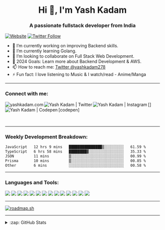 <h1 align="center">Hi 👋, I'm Yash Kadam</h1>
<h3 align="center">A passionate fullstack developer from India</h3>

[![Website](https://img.shields.io/website?label=yashkadam.com&style=for-the-badge&url=https://www.yashkadam.com/)](https://www.yashkadam.com/)
[![Twitter Follow](https://img.shields.io/twitter/follow/yashkadam278?color=1DA1F2&logo=twitter&style=for-the-badge)](https://twitter.com/intent/follow?original_referer=https%3A%2F%2Fgithub.com%2Fyash-278&screen_name=yashkadam278)


<!-- - 🎓 Masters Degree in Computer Science. -->
- 🔭 I’m currently working on improving Backend skills.
- 🌱 I’m currently learning Golang.
- 👯 I’m looking to collaborate on Full Stack Web Development.
- 🥅 2024 Goals: Learn more about Backend Development & AWS.
- 📫 How to reach me: [Twitter @yashkadam278](https://twitter.com/yashkadam278)
- ⚡ Fun fact: I love listening to Music & I watch/read - Anime/Manga

---

### Connect with me:

[<img align="left" alt="yashkadam.com" src="https://img.shields.io/badge/website-000000?style=for-the-badge&logo=About.me&logoColor=white" />][website]
[<img align="left" alt="Yash Kadam | Twitter" src="https://img.shields.io/badge/Twitter-1DA1F2?style=for-the-badge&logo=twitter&logoColor=white" />][twitter]
[<img align="left" alt="Yash Kadam | Instagram" src="https://img.shields.io/badge/Instagram-E4405F?style=for-the-badge&logo=instagram&logoColor=white" />][instagram]
[<img align="left" alt="Yash Kadam | Codepen" src="https://img.shields.io/badge/Codepen-000000?style=for-the-badge&logo=codepen&logoColor=white" />][codepen]

<br />

---

### Weekly Development Breakdown:

<!--START_SECTION:waka-->

```txt
JavaScript   12 hrs 9 mins   ███████████████▒░░░░░░░░░   61.59 %
TypeScript   6 hrs 58 mins   ████████▓░░░░░░░░░░░░░░░░   35.33 %
JSON         11 mins         ▒░░░░░░░░░░░░░░░░░░░░░░░░   00.99 %
Prisma       10 mins         ▒░░░░░░░░░░░░░░░░░░░░░░░░   00.85 %
Other        6 mins          ░░░░░░░░░░░░░░░░░░░░░░░░░   00.58 %
```

<!--END_SECTION:waka-->

---

### Languages and Tools:

<img src="https://img.shields.io/badge/HTML5-E34F26?style=for-the-badge&logo=html5&logoColor=white" /> <img src="https://img.shields.io/badge/HTML5-E34F26?style=for-the-badge&logo=html5&logoColor=white"/> <img src="https://img.shields.io/badge/CSS3-1572B6?style=for-the-badge&logo=css3&logoColor=white"/> <img src="https://img.shields.io/badge/JavaScript-323330?style=for-the-badge&logo=javascript&F7DF1E"/> <img src="https://img.shields.io/badge/Node.js-339933?style=for-the-badge&logo=nodedotjs&logoColor=white"/> <img src="https://img.shields.io/badge/Sass-CC6699?style=for-the-badge&logo=sass&logoColor=white"/> <img src="https://img.shields.io/badge/Tailwind_CSS-38B2AC?style=for-the-badge&logo=tailwind-css&white"/> <img src="https://img.shields.io/badge/Express.js-000000?style=for-the-badge&logo=express&logoColor=white"/> <img src="https://img.shields.io/badge/React-20232A?style=for-the-badge&logo=react&logoColor=61DAFB"/> <img src="https://img.shields.io/badge/React_Router-CA4245?style=for-the-badge&logo=react-router&white"/> <img src="https://img.shields.io/badge/Redux-593D88?style=for-the-badge&logo=redux&logoColor=white"/> <img src="https://img.shields.io/badge/MongoDB-4EA94B?style=for-the-badge&logo=mongodb&logoColor=white"/> <img src="https://img.shields.io/badge/Netlify-00C7B7?style=for-the-badge&logo=netlify&logoColor=white"/> <img src="https://img.shields.io/badge/Figma-F24E1E?style=for-the-badge&logo=figma&logoColor=white"/>

---

<p>
  <a href="https://roadmap.sh"><img src="https://api.roadmap.sh/v1-badge/wide/643baae1e2725773748ebd62?variant=dark&roadmaps=golang%2Cbackend%2Csql" alt="roadmap.sh"/></a>
</p>

---

<p>
<details>
  <summary>:zap: GitHub Stats</summary>
  <br/>

  <img align="center" src="https://github-readme-stats.vercel.app/api/top-langs?username=yash-278&show_icons=true&theme=dark&locale=en&layout=compact&bg_color=1e1e2e&text_color=cdd6f4&icon_color=cba6f7&title_color=94e2d5" alt="yash-278" />
    <img align="center" src="https://github-readme-stats.vercel.app/api?username=yash-278&show_icons=true&theme=dark&locale=en" alt="yash-278" />
</details>
</p>

[website]: https://www.yashkadam.com/
[twitter]: https://twitter.com/yashkadam278
[instagram]: https://www.instagram.com/yash__codes
